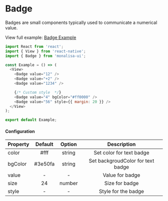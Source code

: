 # Badge

Badges are small components typically used to communicate a numerical value.

View full example: [Badge Example](/example/Badge/index.js)


```javascript
import React from 'react';
import { View } from 'react-native';
import { Badge } from 'monalisa-ui';

const Example = () => (
  <View>
    <Badge value="12" />
    <Badge value="+2" />
    <Badge value="1234" />

    {/* Custom style  */}
    <Badge value="4" bgColor="#ff0000" />
    <Badge value="56" style={{ margin: 20 }} />
  </View>
);

export default Example;
```

#### Configuration

| Property      | Default       | Option    | Description  |
| ------------- |:-------------:|:---------:|:------------:|
| color         | #fff          | string    | Set color for text badge |
| bgColor       | #3e50fa       | string    | Set backgroudColor for text badge |
| value         | -             | -         | Value for badge |
| size          | 24            | number    | Size for badge |
| style         | -             | -         | Style for the badge |